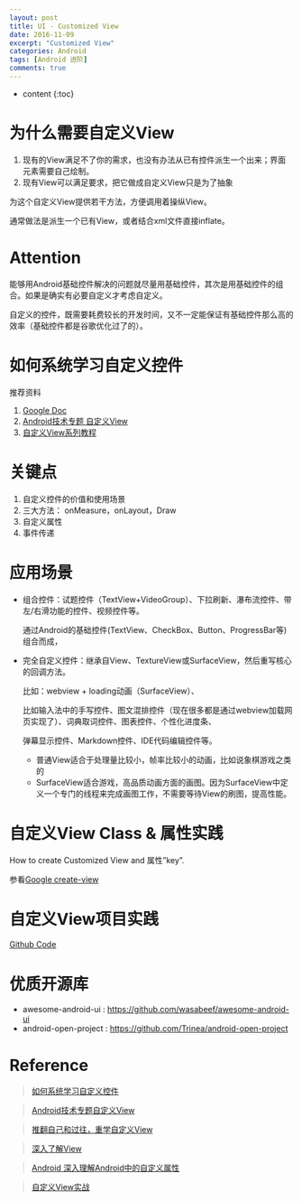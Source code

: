 ```yaml
---
layout: post
title: UI - Customized View
date: 2016-11-09
excerpt: "Customized View"
categories: Android
tags: [Android 进阶]
comments: true
---
```


* content
{:toc}


# 为什么需要自定义View

1.	现有的View满足不了你的需求，也没有办法从已有控件派生一个出来；界面元素需要自己绘制。
2.	现有View可以满足要求，把它做成自定义View只是为了抽象

为这个自定义View提供若干方法，方便调用着操纵View。

通常做法是派生一个已有View，或者结合xml文件直接inflate。

# Attention

能够用Android基础控件解决的问题就尽量用基础控件，其次是用基础控件的组合。如果是确实有必要自定义才考虑自定义。

自定义的控件，既需要耗费较长的开发时间，又不一定能保证有基础控件那么高的效率（基础控件都是谷歌优化过了的）。

# 如何系统学习自定义控件

推荐资料

1.	[Google Doc ](https://developer.android.com/training/custom-views/index.html) 
2.	[Android技术专题 自定义View](https://zhuanlan.zhihu.com/p/21995633)
3.	[自定义View系列教程](http://blog.csdn.net/lfdfhl/article/details/51671038)

# 关键点

1.	自定义控件的价值和使用场景
2.	三大方法： onMeasure，onLayout，Draw
3.	自定义属性
4.	事件传递

# 应用场景

- 组合控件：试题控件（TextView+VideoGroup）、下拉刷新、瀑布流控件、带左/右滑功能的控件、视频控件等。

    通过Android的基础控件(TextView、CheckBox、Button、ProgressBar等)组合而成，

- 完全自定义控件：继承自View、TextureView或SurfaceView，然后重写核心的回调方法。

    比如：webview + loading动画（SurfaceView）、
    
    比如输入法中的手写控件、图文混排控件（现在很多都是通过webview加载网页实现了）、词典取词控件、图表控件、个性化进度条、
    
    弹幕显示控件、Markdown控件、IDE代码编辑控件等。
    
    - 普通View适合于处理量比较小，帧率比较小的动画，比如说象棋游戏之类的
    - SurfaceView适合游戏，高品质动画方面的画图。因为SurfaceView中定义一个专门的线程来完成画图工作，不需要等待View的刷图，提高性能。

# 自定义View Class & 属性实践

How to create Customized View and 属性”key”. 

参看[Google create-view](https://developer.android.com/training/custom-views/create-view.html)

# 自定义View项目实践

[Github Code](https://github.com/vivianking6855/android-ui)

# 优质开源库

- awesome-android-ui : https://github.com/wasabeef/awesome-android-ui 
- android-open-project : https://github.com/Trinea/android-open-project 

# Reference

> [如何系统学习自定义控件 ](https://zhuanlan.zhihu.com/p/21995633)

> [Android技术专题自定义View](https://www.zhihu.com/question/41101031)

> [推翻自己和过往，重学自定义View](https://link.zhihu.com/?target=http%3A//blog.csdn.net/lfdfhl/article/details/51671038)

> [深入了解View](https://link.zhihu.com/?target=http%3A//blog.csdn.net/guolin_blog/article/details/12921889)

> [Android 深入理解Android中的自定义属性](https://link.zhihu.com/?target=http%3A//blog.csdn.net/lmj623565791/article/details/45022631)

> [自定义View实战](http://blog.csdn.net/column/details/12934.html)
